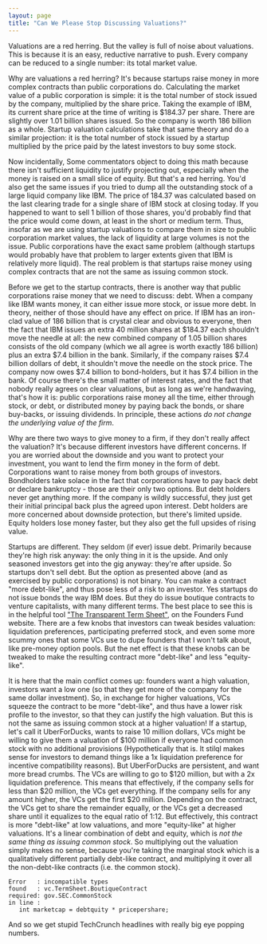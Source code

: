 ```yaml
---
layout: page
title: "Can We Please Stop Discussing Valuations?"
---
```


Valuations are a red herring. But the valley is full of noise about
valuations. This is because it is an easy, reductive narrative to
push. Every company can be reduced to a single number: its total
market value. 

Why are valuations a red herring? It's because startups raise money in
more complex contracts than public corporations do. Calculating the
market value of a public corporation is simple: it is the total number
of stock issued by the company, multiplied by the share price. Taking
the example of IBM, its current share price at the time of writing is
$184.37 per share. There are slightly over 1.01 billion shares
issued. So the company is worth 186 billion as a whole. Startup
valuation calculations take that same theory and do a similar
projection: it is the total number of stock issued by a startup
multiplied by the price paid by the latest investors to buy some stock.

Now incidentally, Some commentators object to doing this math because
there isn't sufficient liquidity to justify projecting out, especially
when the money is raised on a small slice of equity. But that's a red
herring. You'd also get the same issues if you tried to dump all the
outstanding stock of a large liquid company like IBM. The price of
184.37 was calculated based on the last clearing trade for a single
share of IBM stock at closing today. If you happened to want to sell 1
billion of those shares, you'd probably find that the price would come
down, at least in the short or medium term. Thus, insofar as we are
using startup valuations to compare them in size to public corporation
market values, the lack of liquidity at large volumes is not the
issue. Public corporations have the exact same problem (although
startups would probably have that problem to larger extents given that
IBM is relatively more liquid). The real problem is that startups
raise money using complex contracts that are not the same as issuing
common stock.

Before we get to the startup contracts, there is another way that
public corporations raise money that we need to discuss: debt. When a
company like IBM wants money, it can either issue more stock, or issue
more debt. In theory, neither of those should have any effect on
price. If IBM has an iron-clad value of 186 billion that is crystal
clear and obvious to everyone, then the fact that IBM issues an extra
40 million shares at $184.37 each shouldn't move the needle at all:
the new combined company of 1.05 billion shares consists of the old
company (which we all agree is worth exactly 186 billion) plus an
extra $7.4 billion in the bank. Similarly, if the company raises $7.4
billion dollars of debt, it shouldn't move the needle on the stock
price. The company now owes $7.4 billion to bond-holders, but it has
$7.4 billion in the bank. Of course there's the small matter of
interest rates, and the fact that nobody really agrees on clear
valuations, but as long as we're handwaving, that's how it is: public
corporations raise money all the time, either through stock, or debt,
or distributed money by paying back the bonds, or share buy-backs, or
issuing dividends. In principle, these actions *do not change the
underlying value of the firm*.

Why are there two ways to give money to a firm, if they don't really
affect the valuation? It's because different investors have different
concerns. If you are worried about the downside and you want to
protect your investment, you want to lend the firm money in the form
of debt. Corporations want to raise money from both groups of
investors. Bondholders take solace in the fact that corporations have
to pay back debt or declare bankruptcy - those are their only two
options. But debt holders never get anything more. If the company is
wildly successful, they just get their initial principal back plus the
agreed upon interest. Debt holders are more concerned about downside
protection, but there's limited upside. Equity holders lose money
faster, but they also get the full upsides of rising value.

Startups are different. They seldom (if ever) issue debt. Primarily
because they're high risk anyway: the only thing in it is the
upside. And only seasoned investors get into the gig anyway: they're
after upside. So startups don't sell debt. But the option as presented
above (and as exercised by public corporations) is not binary. You can
make a contract "more debt-like", and thus pose less of a risk to an
investor. Yes startups do not issue bonds the way IBM does. But they
do issue boutique contracts to venture capitalists, with many
different terms. The best place to see this is in the helpful tool
["The Transparent Term
Sheet"](http://www.foundersfund.com/termsheet/), on the Founders Fund
website. There are a few knobs that investors can tweak besides
valuation: liquidation preferences, participating preferred stock, and
even some more scummy ones that some VCs use to dupe founders that I
won't talk about, like pre-money option pools. But the net effect is
that these knobs can be tweaked to make the resulting contract more
"debt-like" and less "equity-like".

It is here that the main conflict comes up: founders want a high
valuation, investors want a low one (so that they get more of the
company for the same dollar investment). So, in exchange for higher
valuations, VCs squeeze the contract to be more "debt-like", and thus
have a lower risk profile to the investor, so that they can justify
the high valuation. But this is not the same as issuing common stock
at a higher valuation! If a startup, let's call it UberForDucks, wants
to raise 10 million dollars, VCs might be willing to give them a
valuation of $100 million if everyone had common stock with no
additional provisions (Hypothetically that is. It stilql makes sense
for investors to demand things like a 1x liquidation preference for
incentive compatibility reasons). But UberForDucks are persistent, and
want more bread crumbs. The VCs are willing to go to $120 million, but
with a 2x liquidation preference. This means that effectively, if the
company sells for less than $20 million, the VCs get everything. If
the company sells for any amount higher, the VCs get the first $20
million. Depending on the contract, the VCs get to share the remainder
equally, or the VCs get a decreased share until it equalizes to the
equal ratio of 1:12. But effectively, this contract is more
"debt-like" at low valuations, and more "equity-like" at higher
valuations. It's a linear combination of debt and equity, which is
*not the same thing as issuing common stock*. So multiplying out the
valuation simply makes no sense, because you're taking the marginal
stock which is a qualitatively different partially debt-like contract,
and multiplying it over all the non-debt-like contracts (i.e. the
common stock).


    Error   : incompatible types
    found   : vc.TermSheet.BoutiqueContract
    required: gov.SEC.CommonStock
    in line :
       int marketcap = debtquity * pricepershare;

And so we get stupid TechCrunch headlines with really big eye popping
numbers.